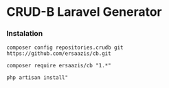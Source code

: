 # CRUD-B Laravel Generator
### Instalation
``composer config repositories.crudb git https://github.com/ersaazis/cb.git``

``composer require ersaazis/cb "1.*"``

``php artisan install"``